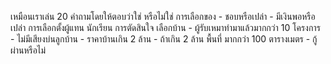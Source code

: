 เหมือนเราเล่น 20 คำถามโดยให้ตอบว่าใช่ หรือไม่ใช่
การเลือกของ
    - ชอบหรือเปล่า
    - มีเงินพอหรือเปล่า
การเลือกตั้งผู้แทน นักเรียน
การตัดสินใจ เลือกบ้าน
    - ผู้รับเหมาทำมาแล้วมากกว่า 10 โครงการ
    - ไม่มีเสียงบ่นลูกบ้าน
    - ราคาบ้านเกิน 2 ล้าน
    - ถ้าเกิน 2 ล้าน พื้นที่ มากกว่า 100 ตารางเมตร
    - กู้ผ่านหรือไม่

